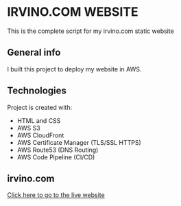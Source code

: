 # IRVINO.COM WEBSITE

This is the complete script for my irvino.com static website

## General info

I built this project to deploy my website in AWS.


## Technologies
Project is created with:
* HTML and CSS
* AWS S3
* AWS CloudFront
* AWS Certificate Manager (TLS/SSL HTTPS)
* AWS Route53 (DNS Routing)
* AWS Code Pipeline (CI/CD)


## irvino.com

[Click here to go to the live website](https://irvino.com)


